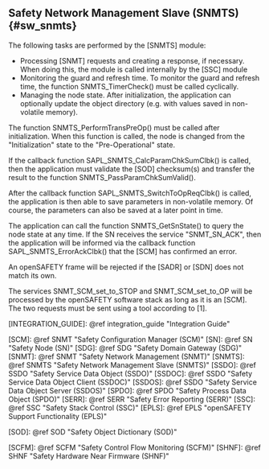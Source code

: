 Safety Network Management Slave (SNMTS) {#sw_snmts}
---------------------------------------

The following tasks are performed by the [SNMTS] module:
- Processing [SNMT] requests and creating a response, if necessary. When doing this, the module is called internally by the [SSC] module
- Monitoring the guard and refresh time. To monitor the guard and refresh time, the function SNMTS_TimerCheck() must be called cyclically.
- Managing the node state. After initialization, the application can optionally update the object directory (e.g. with values saved in non-volatile memory).

The function SNMTS_PerformTransPreOp() must be called after initialization. When this function is called, the node is changed from the "Initialization" state to the "Pre-Operational" state.

If the callback function SAPL_SNMTS_CalcParamChkSumClbk() is called, then the application must validate the [SOD] checksum(s) and transfer the result to the function SNMTS_PassParamChkSumValid().

After the callback function SAPL_SNMTS_SwitchToOpReqClbk() is called, the application is then able to save parameters in non-volatile memory. Of course, the parameters can also be saved at a later point in time.

The application can call the function SNMTS_GetSnState() to query the node state at any time. If the SN receives the service "SNMT_SN_ACK", then the application will be informed via the callback function SAPL_SNMTS_ErrorAckClbk() that the [SCM] has confirmed an error.

An openSAFETY frame will be rejected if the [SADR] or [SDN] does not match its own. 

The services SNMT_SCM_set_to_STOP and SNMT_SCM_set_to_OP will be processed by the openSAFETY software stack as long as it is an [SCM]. The two requests must be sent using a tool according to [1].

[INTEGRATION_GUIDE]: @ref integration_guide "Integration Guide"

[SCM]: @ref SNMT "Safety Configuration Manager (SCM)"
[SN]: @ref SN "Safety Node (SN)"
[SDG]: @ref SDG "Safety Domain Gateway (SDG)"
[SNMT]: @ref SNMT "Safety Network Management (SNMT)"
[SNMTS]: @ref SNMTS "Safety Network Management Slave (SNMTS)"
[SSDO]: @ref SSDO "Safety Service Data Object (SSDO)"
[SSDOC]: @ref SSDO "Safety Service Data Object Client (SSDOC)"
[SSDOS]: @ref SSDO "Safety Service Data Object Server (SSDOS)"
[SPDO]: @ref SPDO "Safety Process Data Object (SPDO)"
[SERR]: @ref SERR "Safety Error Reporting (SERR)"
[SSC]: @ref SSC "Safety Stack Control (SSC)"
[EPLS]: @ref EPLS "openSAFETY Support Functionality (EPLS)"

[SOD]: @ref SOD "Safety Object Dictionary (SOD)"

[SCFM]: @ref SCFM "Safety Control Flow Monitoring (SCFM)"
[SHNF]: @ref SHNF "Safety Hardware Near Firmware (SHNF)"
